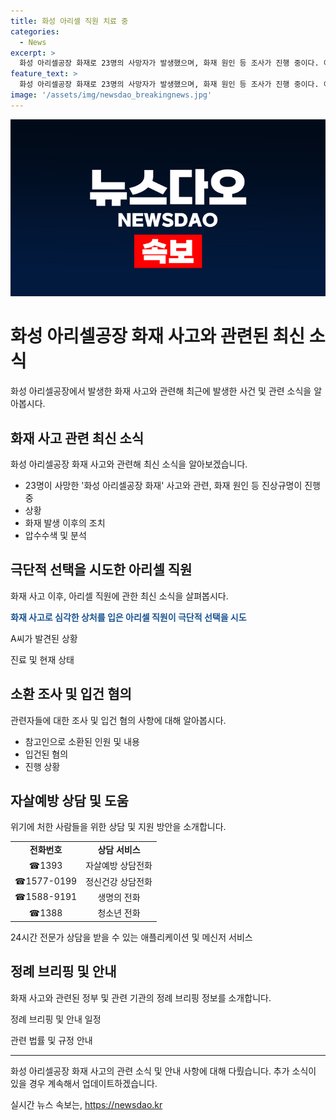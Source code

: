 ```yaml
---
title: 화성 아리셀 직원 치료 중
categories:
  - News
excerpt: >
  화성 아리셀공장 화재로 23명의 사망자가 발생했으며, 화재 원인 등 조사가 진행 중이다. 이에 관련된 아리셀 직원 A씨가 극단적 선택 시도한 사실이 전해졌다. 현재 진상규명 작업이 이어지고 있으며, 공장과 관련된 업체에 대한 압수수색 및 분석이 진행 중이다. 사고로 인한 우울감 등으로 고통받는 이에게는 상담전화와 상담 앱을 통해 도움을 받을 수 있는 안내가 제공되고 있다.
feature_text: >
  화성 아리셀공장 화재로 23명의 사망자가 발생했으며, 화재 원인 등 조사가 진행 중이다. 이에 관련된 아리셀 직원 A씨가 극단적 선택 시도한 사실이 전해졌다. 현재 진상규명 작업이 이어지고 있으며, 공장과 관련된 업체에 대한 압수수색 및 분석이 진행 중이다. 사고로 인한 우울감 등으로 고통받는 이에게는 상담전화와 상담 앱을 통해 도움을 받을 수 있는 안내가 제공되고 있다.
image: '/assets/img/newsdao_breakingnews.jpg'
---
```


<p><img src="/assets/img/newsdao_breakingnews.jpg" alt="implanttips 속보" /></p>

<h1>화성 아리셀공장 화재 사고와 관련된 최신 소식</h1>

<p data-ke-size="size16">화성 아리셀공장에서 발생한 화재 사고와 관련해 최근에 발생한 사건 및 관련 소식을 알아봅시다.</p>

<h2 data-ke-size="size26">화재 사고 관련 최신 소식</h2>

<p data-ke-size="size16">화성 아리셀공장 화재 사고와 관련해 최신 소식을 알아보겠습니다.</p>

<ul>
   <li>23명이 사망한 '화성 아리셀공장 화재' 사고와 관련, 화재 원인 등 진상규명이 진행 중</li>
   <li>상황</li>
   <li>화재 발생 이후의 조치</li>
   <li>압수수색 및 분석</li>
</ul>

<h2 data-ke-size="size26">극단적 선택을 시도한 아리셀 직원</h2>

<p data-ke-size="size16">화재 사고 이후, 아리셀 직원에 관한 최신 소식을 살펴봅시다.</p>

<p><b><span style="color: #1a5490;">화재 사고로 심각한 상처를 입은 아리셀 직원이 극단적 선택을 시도</span></b></p>

<p>A씨가 발견된 상황</p>

<p>진료 및 현재 상태</p>

<h2 data-ke-size="size26">소환 조사 및 입건 혐의</h2>

<p data-ke-size="size16">관련자들에 대한 조사 및 입건 혐의 사항에 대해 알아봅시다.</p>

<ul>
   <li>참고인으로 소환된 인원 및 내용</li>
   <li>입건된 혐의</li>
   <li>진행 상황</li>
</ul>

<h2 data-ke-size="size26">자살예방 상담 및 도움</h2>

<p data-ke-size="size16">위기에 처한 사람들을 위한 상담 및 지원 방안을 소개합니다.</p>

<table>
   <tr>
      <td style="text-align: center; height: 17px;"><b>전화번호</b></td>
      <td style="text-align: center; height: 17px;"><b>상담 서비스</b></td>
   </tr>
   <tr>
      <td style="text-align: center; height: 17px;">☎1393</td>
      <td style="text-align: center; height: 17px;">자살예방 상담전화</td>
   </tr>
   <tr>
      <td style="text-align: center; height: 17px;">☎1577-0199</td>
      <td style="text-align: center; height: 17px;">정신건강 상담전화</td>
   </tr>
   <tr>
      <td style="text-align: center; height: 17px;">☎1588-9191</td>
      <td style="text-align: center; height: 17px;">생명의 전화</td>
   </tr>
   <tr>
      <td style="text-align: center; height: 17px;">☎1388</td>
      <td style="text-align: center; height: 17px;">청소년 전화</td>
   </tr>
</table>

<p>24시간 전문가 상담을 받을 수 있는 애플리케이션 및 메신저 서비스</p>

<h2 data-ke-size="size26">정례 브리핑 및 안내</h2>

<p data-ke-size="size16">화재 사고와 관련된 정부 및 관련 기관의 정례 브리핑 정보를 소개합니다.</p>

<p>정례 브리핑 및 안내 일정</p>

<p>관련 법률 및 규정 안내</p>

<hr>

<p data-ke-size="size16">화성 아리셀공장 화재 사고의 관련 소식 및 안내 사항에 대해 다뤘습니다. 추가 소식이 있을 경우 계속해서 업데이트하겠습니다.</p>
실시간 뉴스 속보는, <a href="https://newsdao.kr" rel="dofollow">https://newsdao.kr</a>


